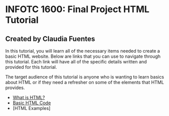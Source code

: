 # INFOTC 1600: Final Project HTML Tutorial 

## Created by Claudia Fuentes

In this tutorial, you will learn all of the necessary items needed to create a basic HTML website. Below are links that you can use to navigate through this tutorial. Each link will have all of the specific details written and provided for this tutorial.

The target audience of this tutorial is anyone who is wanting to learn basics about HTML or if they need a refresher on some of the elements that HTML provides.

+ [What is HTML?](https://github.com/ClaudiaFue/What-Is-HTML.git)
+ [Basic HTML Code](https://github.com/ClaudiaFue/HTML-Basics.git)
+ [HTML Examples]
